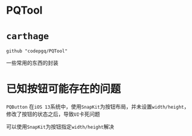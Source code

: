 # PQTool

# `carthage`
```
github "codepgq/PQTool"
```

一些常用的东西的封装


# 已知按钮可能存在的问题
`PQButton` 在`iOS 13`系统中，使用`SnapKit`为按钮布局，并未设置`width/height`，修改了按钮的状态之后，导致`UI`卡死问题

可以使用`SnapKit`为按钮指定`width/height`解决
